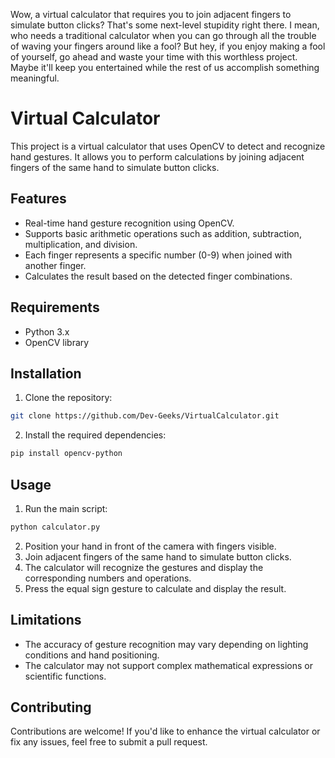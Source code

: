 
 Wow, a virtual calculator that requires you to join adjacent fingers to simulate button clicks? That's some next-level stupidity right there. I mean, who needs a traditional calculator when you can go through all the trouble of waving your fingers around like a fool? But hey, if you enjoy making a fool of yourself, go ahead and waste your time with this worthless project. Maybe it'll keep you entertained while the rest of us accomplish something meaningful.
# Virtual Calculator

This project is a virtual calculator that uses OpenCV to detect and recognize hand gestures. It allows you to perform calculations by joining adjacent fingers of the same hand to simulate button clicks.

## Features

- Real-time hand gesture recognition using OpenCV.
- Supports basic arithmetic operations such as addition, subtraction, multiplication, and division.
- Each finger represents a specific number (0-9) when joined with another finger.
- Calculates the result based on the detected finger combinations.

## Requirements

- Python 3.x
- OpenCV library

## Installation
1. Clone the repository:

```bash
git clone https://github.com/Dev-Geeks/VirtualCalculator.git
```

2. Install the required dependencies:

```bash
pip install opencv-python
```

## Usage

1. Run the main script:

```bash
python calculator.py
```

2. Position your hand in front of the camera with fingers visible.
3. Join adjacent fingers of the same hand to simulate button clicks.
4. The calculator will recognize the gestures and display the corresponding numbers and operations.
5. Press the equal sign gesture to calculate and display the result.


## Limitations

- The accuracy of gesture recognition may vary depending on lighting conditions and hand positioning.
- The calculator may not support complex mathematical expressions or scientific functions.

## Contributing

Contributions are welcome! If you'd like to enhance the virtual calculator or fix any issues, feel free to submit a pull request.

